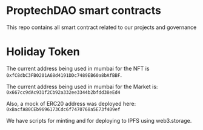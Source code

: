 # ProptechDAO smart contracts

This repo contains all smart contract related to our projects and governance



# Holiday Token 

The current address being used in mumbai for the NFT is `0xfC8dbC3FB0201A68d4191DDc7489EB60a8bAfBBF`.

The current address being used in mumbai for the Market is: `0x667cc9dAc931f2Cb92a332ee3344b2bfdd38eEd4`

Also, a mock of ERC20 address was deployed here: `0xBacfA80CEb9696173Cdc6f7470768a5E73f409ef`


We have scripts for minting and for deploying to IPFS using web3.storage.